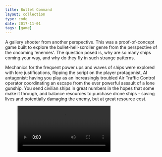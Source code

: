 ```yaml
---
title: Bullet Command
layout: collection
type: code
date: 2017-11-01
tags: [game]
---
```


A gallery shooter from another perspective. This was a proof-of-concept game built to explore the bullet-hell-scroller genre from the perspective of the oncoming 'enemies'. The question posed is, why are so many ships coming your way, and why do they fly in such strange patterns.

Mechanics for the frequent power ups and waves of ships were explored with lore justifications, flipping the script on the player protagonist, AI antagonist: having you play as an increasingly troubled Air Traffic Control operator coordinating an escape from the ever powerful assault of a lone gunship. You send civilian ships in great numbers in the hopes that some make it through, and balance resources to purchase drone ships - saving lives and potentially damaging the enemy, but at great resource cost.

<figure>
	<div class="full-width-video">
		<video controls>
			<source src="/assets/video/bullet-command/intro_test_20171006.mp4" >
		</video>
	</div>
</figure>

